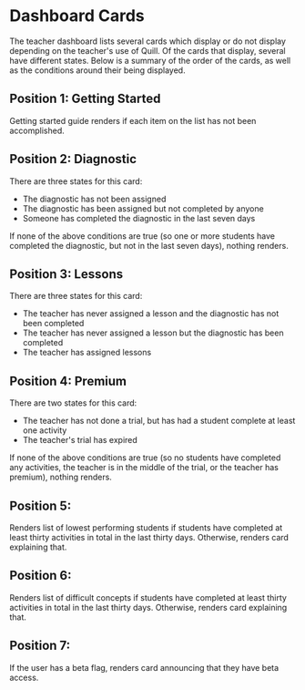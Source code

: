 # Dashboard Cards

The teacher dashboard lists several cards which display or do not display depending on the teacher's use of Quill. Of the cards that display, several have different states. Below is a summary of the order of the cards, as well as the conditions around their being displayed.

## Position 1: Getting Started

Getting started guide renders if each item on the list has not been accomplished.

## Position 2: Diagnostic

There are three states for this card:

* The diagnostic has not been assigned
* The diagnostic has been assigned but not completed by anyone
* Someone has completed the diagnostic in the last seven days

If none of the above conditions are true (so one or more students have completed the diagnostic, but not in the last seven days), nothing renders.

## Position 3: Lessons

There are three states for this card:

* The teacher has never assigned a lesson and the diagnostic has not been completed
* The teacher has never assigned a lesson but the diagnostic has been completed
* The teacher has assigned lessons

## Position 4: Premium

There are two states for this card:

* The teacher has not done a trial, but has had a student complete at least one activity
* The teacher's trial has expired

If none of the above conditions are true (so no students have completed any activities, the teacher is in the middle of the trial, or the teacher has premium), nothing renders.

## Position 5:

Renders list of lowest performing students if students have completed at least thirty activities in total in the last thirty days. Otherwise, renders card explaining that.

## Position 6:

Renders list of difficult concepts if students have completed at least thirty activities in total in the last thirty days. Otherwise, renders card explaining that.

## Position 7:

If the user has a beta flag, renders card announcing that they have beta access.

